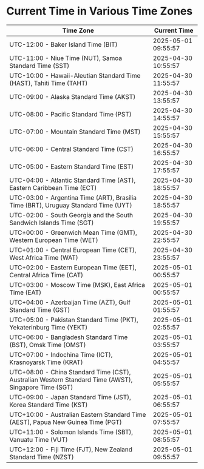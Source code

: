 # Current Time in Various Time Zones

| Time Zone | Current Time |
|-----------|--------------|
| UTC-12:00 - Baker Island Time (BIT) | 2025-05-01 09:55:57 |
| UTC-11:00 - Niue Time (NUT), Samoa Standard Time (SST) | 2025-04-30 10:55:57 |
| UTC-10:00 - Hawaii-Aleutian Standard Time (HAST), Tahiti Time (TAHT) | 2025-04-30 11:55:57 |
| UTC-09:00 - Alaska Standard Time (AKST) | 2025-04-30 13:55:57 |
| UTC-08:00 - Pacific Standard Time (PST) | 2025-04-30 14:55:57 |
| UTC-07:00 - Mountain Standard Time (MST) | 2025-04-30 15:55:57 |
| UTC-06:00 - Central Standard Time (CST) | 2025-04-30 16:55:57 |
| UTC-05:00 - Eastern Standard Time (EST) | 2025-04-30 17:55:57 |
| UTC-04:00 - Atlantic Standard Time (AST), Eastern Caribbean Time (ECT) | 2025-04-30 18:55:57 |
| UTC-03:00 - Argentina Time (ART), Brasília Time (BRT), Uruguay Standard Time (UYT) | 2025-04-30 18:55:57 |
| UTC-02:00 - South Georgia and the South Sandwich Islands Time (SGT) | 2025-04-30 19:55:57 |
| UTC±00:00 - Greenwich Mean Time (GMT), Western European Time (WET) | 2025-04-30 22:55:57 |
| UTC+01:00 - Central European Time (CET), West Africa Time (WAT) | 2025-04-30 23:55:57 |
| UTC+02:00 - Eastern European Time (EET), Central Africa Time (CAT) | 2025-05-01 00:55:57 |
| UTC+03:00 - Moscow Time (MSK), East Africa Time (EAT) | 2025-05-01 00:55:57 |
| UTC+04:00 - Azerbaijan Time (AZT), Gulf Standard Time (GST) | 2025-05-01 01:55:57 |
| UTC+05:00 - Pakistan Standard Time (PKT), Yekaterinburg Time (YEKT) | 2025-05-01 02:55:57 |
| UTC+06:00 - Bangladesh Standard Time (BST), Omsk Time (OMST) | 2025-05-01 03:55:57 |
| UTC+07:00 - Indochina Time (ICT), Krasnoyarsk Time (KRAT) | 2025-05-01 04:55:57 |
| UTC+08:00 - China Standard Time (CST), Australian Western Standard Time (AWST), Singapore Time (SGT) | 2025-05-01 05:55:57 |
| UTC+09:00 - Japan Standard Time (JST), Korea Standard Time (KST) | 2025-05-01 06:55:57 |
| UTC+10:00 - Australian Eastern Standard Time (AEST), Papua New Guinea Time (PGT) | 2025-05-01 07:55:57 |
| UTC+11:00 - Solomon Islands Time (SBT), Vanuatu Time (VUT) | 2025-05-01 08:55:57 |
| UTC+12:00 - Fiji Time (FJT), New Zealand Standard Time (NZST) | 2025-05-01 09:55:57 |
